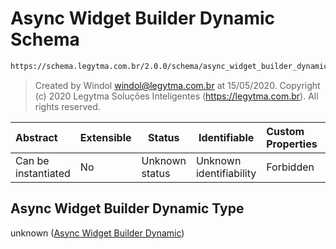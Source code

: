 # Async Widget Builder Dynamic Schema

```txt
https://schema.legytma.com.br/2.0.0/schema/async_widget_builder_dynamic.schema.json
```




> Created by Windol [windol@legytma.com.br](mailto:windol@legytma.com.br) at 15/05/2020.
> Copyright (c) 2020 Legytma Soluções Inteligentes (<https://legytma.com.br>). All rights reserved.
>

| Abstract            | Extensible | Status         | Identifiable            | Custom Properties | Additional Properties | Access Restrictions | Defined In                                                                                                            |
| :------------------ | ---------- | -------------- | ----------------------- | :---------------- | --------------------- | ------------------- | --------------------------------------------------------------------------------------------------------------------- |
| Can be instantiated | No         | Unknown status | Unknown identifiability | Forbidden         | Allowed               | none                | [async_widget_builder_dynamic.schema.json](../schema/async_widget_builder_dynamic.schema.json) |

## Async Widget Builder Dynamic Type

unknown ([Async Widget Builder Dynamic](async_widget_builder_dynamic.md))
